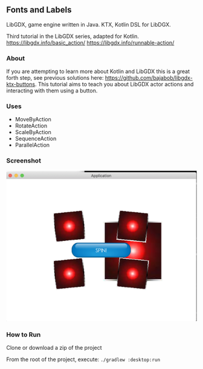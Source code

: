 ## Fonts and Labels 

LibGDX, game engine written in Java. KTX, Kotlin DSL for LibDGX. 

Third tutorial in the LibGDX series, adapted for Kotlin.
https://libgdx.info/basic_action/
https://libgdx.info/runnable-action/

### About

If you are attempting to learn more about Kotlin and LibGDX this is a great forth step, see previous solutions here: https://github.com/bajabob/libgdx-ktx-buttons. This tutorial aims to teach you about LibGDX actor actions and interacting with them using a button. 

### Uses 
 
* MoveByAction
* RotateAction
* ScaleByAction
* SequenceAction
* ParallelAction

### Screenshot

![screenshot of UI](_github/screenshot.png "Sample UI")

### How to Run

Clone or download a zip of the project

From the root of the project, execute: `./gradlew :desktop:run`